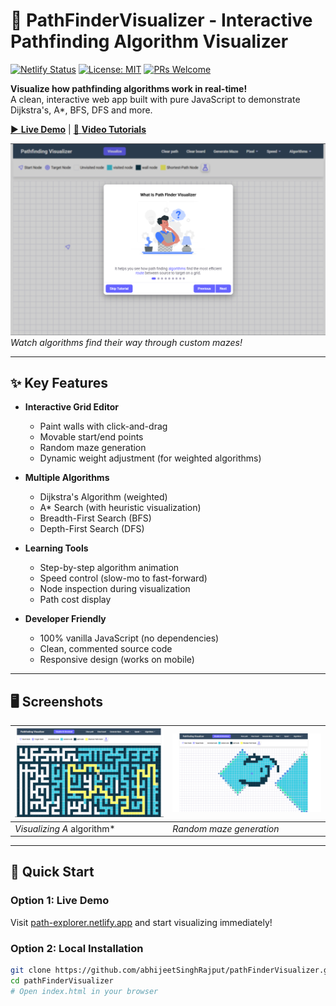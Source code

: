 # 🚀 PathFinderVisualizer - Interactive Pathfinding Algorithm Visualizer  

[![Netlify Status](https://api.netlify.com/api/v1/badges/12345678-1234-1234-1234-123456789abc/deploy-status)](https://app.netlify.com/sites/path-explorer/deploys)
[![License: MIT](https://img.shields.io/badge/License-MIT-blue.svg)](https://opensource.org/licenses/MIT)
[![PRs Welcome](https://img.shields.io/badge/PRs-welcome-brightgreen.svg)](https://github.com/abhijeetSinghRajput/pathFinderVisualizer/pulls)

**Visualize how pathfinding algorithms work in real-time!**  
A clean, interactive web app built with pure JavaScript to demonstrate Dijkstra's, A*, BFS, DFS and more.

[▶ **Live Demo**](https://path-explorer.netlify.app) | [🎥 **Video Tutorials**](https://www.youtube.com/watch?v=Oaf9mR9oDT8&list=PLZ92O1inS6VmlSaCzdxm5_Jf2IyJesCF4)

![Demo Animation](./assets/screenshots/screenshot1.png)  
*Watch algorithms find their way through custom mazes!*

---

## ✨ Key Features

- **Interactive Grid Editor**
  - Paint walls with click-and-drag
  - Movable start/end points
  - Random maze generation
  - Dynamic weight adjustment (for weighted algorithms)

- **Multiple Algorithms**
  - Dijkstra's Algorithm (weighted)
  - A* Search (with heuristic visualization)
  - Breadth-First Search (BFS)
  - Depth-First Search (DFS)

- **Learning Tools**
  - Step-by-step algorithm animation
  - Speed control (slow-mo to fast-forward)
  - Node inspection during visualization
  - Path cost display

- **Developer Friendly**
  - 100% vanilla JavaScript (no dependencies)
  - Clean, commented source code
  - Responsive design (works on mobile)

---

## 🖥️ Screenshots

| ![Algorithm Visualization](./assets/screenshots/screenshot2.png) | ![Maze Generation](./assets/screenshots/screenshot3.png) |
|-----------------------------------------------------------------|----------------------------------------------------------|
| *Visualizing A* algorithm*                                      | *Random maze generation*                                  |

---

## 🚀 Quick Start

### Option 1: Live Demo
Visit [path-explorer.netlify.app](https://path-explorer.netlify.app) and start visualizing immediately!

### Option 2: Local Installation
```bash
git clone https://github.com/abhijeetSinghRajput/pathFinderVisualizer.git
cd pathFinderVisualizer
# Open index.html in your browser